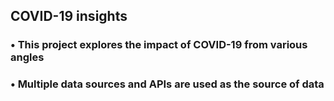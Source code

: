 ## COVID-19 insights

### • This project explores the impact of COVID-19 from various angles
### • Multiple data sources and APIs are used as the source of data
